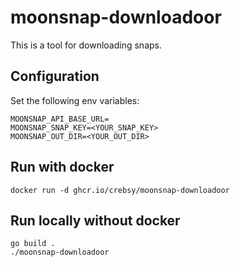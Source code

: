 # moonsnap-downloadoor

This is a tool for downloading snaps.

## Configuration
Set the following env variables:

```
MOONSNAP_API_BASE_URL=
MOONSNAP_SNAP_KEY=<YOUR_SNAP_KEY>
MOONSNAP_OUT_DIR=<YOUR_OUT_DIR>
```

## Run with docker
`docker run -d ghcr.io/crebsy/moonsnap-downloadoor`

## Run locally without docker
```
go build .
./moonsnap-downloadoor
```
